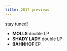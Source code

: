 ```yaml
---
title: 2017 previews
---
```


stay tuned!

- **MOLLS** double LP  
- **SHADY LADY** double LP  
- **BAHNHOF** EP
